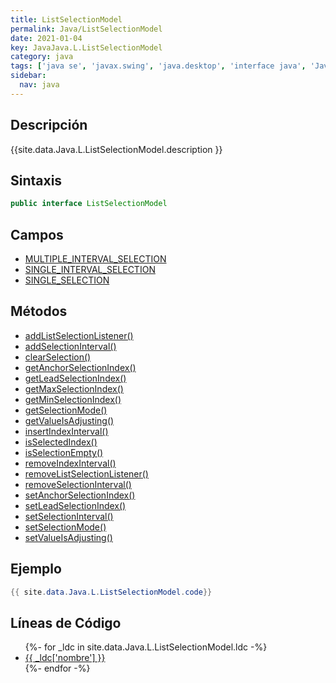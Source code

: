 ```yaml
---
title: ListSelectionModel
permalink: Java/ListSelectionModel
date: 2021-01-04
key: JavaJava.L.ListSelectionModel
category: java
tags: ['java se', 'javax.swing', 'java.desktop', 'interface java', 'Java 1.2']
sidebar: 
  nav: java
---
```


## Descripción
{{site.data.Java.L.ListSelectionModel.description }}

## Sintaxis
~~~java
public interface ListSelectionModel
~~~

## Campos
* [MULTIPLE_INTERVAL_SELECTION](/Java/ListSelectionModel/MULTIPLE_INTERVAL_SELECTION)
* [SINGLE_INTERVAL_SELECTION](/Java/ListSelectionModel/SINGLE_INTERVAL_SELECTION)
* [SINGLE_SELECTION](/Java/ListSelectionModel/SINGLE_SELECTION)

## Métodos
* [addListSelectionListener()](/Java/ListSelectionModel/addListSelectionListener)
* [addSelectionInterval()](/Java/ListSelectionModel/addSelectionInterval)
* [clearSelection()](/Java/ListSelectionModel/clearSelection)
* [getAnchorSelectionIndex()](/Java/ListSelectionModel/getAnchorSelectionIndex)
* [getLeadSelectionIndex()](/Java/ListSelectionModel/getLeadSelectionIndex)
* [getMaxSelectionIndex()](/Java/ListSelectionModel/getMaxSelectionIndex)
* [getMinSelectionIndex()](/Java/ListSelectionModel/getMinSelectionIndex)
* [getSelectionMode()](/Java/ListSelectionModel/getSelectionMode)
* [getValueIsAdjusting()](/Java/ListSelectionModel/getValueIsAdjusting)
* [insertIndexInterval()](/Java/ListSelectionModel/insertIndexInterval)
* [isSelectedIndex()](/Java/ListSelectionModel/isSelectedIndex)
* [isSelectionEmpty()](/Java/ListSelectionModel/isSelectionEmpty)
* [removeIndexInterval()](/Java/ListSelectionModel/removeIndexInterval)
* [removeListSelectionListener()](/Java/ListSelectionModel/removeListSelectionListener)
* [removeSelectionInterval()](/Java/ListSelectionModel/removeSelectionInterval)
* [setAnchorSelectionIndex()](/Java/ListSelectionModel/setAnchorSelectionIndex)
* [setLeadSelectionIndex()](/Java/ListSelectionModel/setLeadSelectionIndex)
* [setSelectionInterval()](/Java/ListSelectionModel/setSelectionInterval)
* [setSelectionMode()](/Java/ListSelectionModel/setSelectionMode)
* [setValueIsAdjusting()](/Java/ListSelectionModel/setValueIsAdjusting)

## Ejemplo
~~~java
{{ site.data.Java.L.ListSelectionModel.code}}
~~~

## Líneas de Código
<ul>
{%- for _ldc in site.data.Java.L.ListSelectionModel.ldc -%}
   <li>
       <a href="{{_ldc['url'] }}">{{ _ldc['nombre'] }}</a>
   </li>
{%- endfor -%}
</ul>
